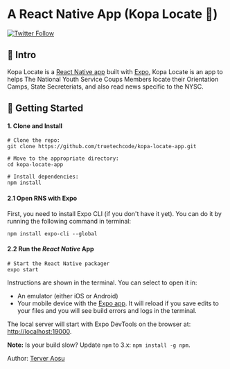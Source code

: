 # A React Native App (Kopa Locate 🚀)

[![Twitter Follow](https://img.shields.io/twitter/follow/truetech_code.svg?style=social)](https://twitter.com/truetech_code)

## 👋 Intro

Kopa Locate is a [React Native app](https://facebook.github.io/react-native/) built with [Expo](https://github.com/expo/expo), Kopa Locate is an app to helps The National Youth Service Coups Members locate their Orientation Camps, State Secreteriats, and also read news specific to the NYSC.

## 🚀 Getting Started

#### 1. Clone and Install

```
# Clone the repo:
git clone https://github.com/truetechcode/kopa-locate-app.git

# Move to the appropriate directory:
cd kopa-locate-app

# Install dependencies:
npm install
```

#### 2.1 Open RNS with Expo

First, you need to install Expo CLI (if you don't have it yet). You can do it by running the following command in terminal:

```
npm install expo-cli --global
```

#### 2.2 Run the _React Native_ App

```
# Start the React Native packager
expo start
```

Instructions are shown in the terminal. You can select to open it in:

- An emulator (either iOS or Android)
- Your mobile device with the [Expo app](https://expo.io/). It will reload if you save edits to your files and you will see build errors and logs in the terminal.

The local server will start with Expo DevTools on the browser at:
[http://localhost:19000](http://localhost:19000).

**Note:** Is your build slow? Update `npm` to 3.x: `npm install -g npm`.

Author: <a href="http://www.twitter.com/truetech_code">Terver Aosu</a>
